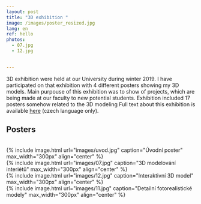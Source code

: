 ```yaml
---
layout: post
title: "3D exhibition "
image: /images/poster_resized.jpg
lang: en
ref: hello
photos:
  - 07.jpg
  - 12.jpg

  
---
```


3D exhibition were held at our University during winter 2019. I have participated on that exhibition with 4 different posters showing my 3D models. Main purpouse of this exhibition was to show of projects, which are being made at our faculty to new potential students.
Exhibition included 17 posters somehow related to the 3D modeling
Full text about this exhibition is available [here](http://web.natur.cuni.cz/gis/3d/index.html) (czech language only).

<h2> Posters </h2>
<br>
{% include image.html url="images/uvod.jpg" caption="Úvodní poster" max_width="300px" align="center" %}
<br>
{% include image.html url="images/07.jpg" caption="3D modelování interiétů" max_width="300px" align="center" %}
<br>
{% include image.html url="images/12.jpg" caption="Interaktivní 3D model" max_width="300px" align="center" %}
<br>
{% include image.html url="images/11.jpg" caption="Detailní fotorealistické modely" max_width="300px" align="center" %}


